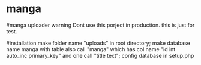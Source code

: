 # manga
#manga uploader
warning
Dont use this porject in production. this is just for test.

#installation
make folder name "uploads" in root directory;
make database name manga with table also call "manga" which has col name "id int auto_inc primary_key" and one call "title text";
config database in setup.php
